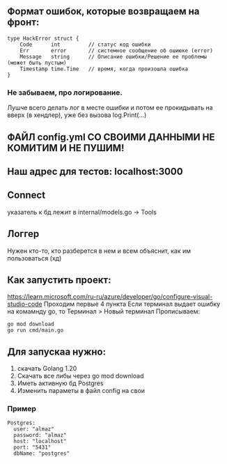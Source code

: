 ## Формат ошибок, которые возвращаем на фронт:
``` 
type HackError struct {
	Code      int         // статус код ошибки
	Err       error       // системное сообщение об ошиюке (error)
	Message   string      // Описание ошибки/Решение ее проблемы (может быть пустым)
	Timestamp time.Time   // время, когда произошла ошибка
}
```

### Не забываем, про логирование.
Лушче всего делать лог в месте ошибки и потом ее прокидывать на вверх (в хендлер), уже без вызова log.Print(...)

## ФАЙЛ config.yml СО СВОИМИ ДАННЫМИ НЕ КОМИТИМ И НЕ ПУШИМ!

## Наш адрес для тестов: localhost:3000

## Connect
указатель к бд лежит в internal/models.go -> Tools

## Логгер
Нужен кто-то, кто разберется в нем и всем объяснит, как им пользоваться (хд)

## Как запустить проект:
https://learn.microsoft.com/ru-ru/azure/developer/go/configure-visual-studio-code 
Проходим первые 4 пункта
Если терминал выдает ошибку на комамнду go, то  Терминал > Новый терминал
Прописываем:
```
go mod download
go run cmd/main.go
```
## Для запускаа нужно:
1) скачать Golang 1.20
2) Скачать все либы через go mod download
3) Иметь активную бд Postgres
4) Изменить параметы в файл config на свои
### Пример
```
Postgres:
  user: "almaz"
  password: "almaz"
  host: "localhost"
  port: "5431"
  dbName: "postgres"
```
